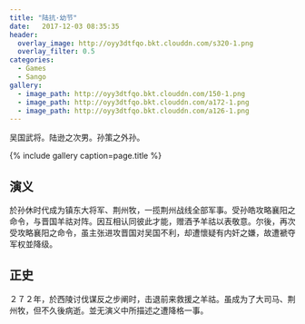 ```yaml
---
title: "陆抗·幼节"
date:   2017-12-03 08:35:35
header:
  overlay_image: http://oyy3dtfqo.bkt.clouddn.com/s320-1.png
  overlay_filter: 0.5
categories:
  - Games
  - Sango
gallery:
  - image_path: http://oyy3dtfqo.bkt.clouddn.com/150-1.png
  - image_path: http://oyy3dtfqo.bkt.clouddn.com/a172-1.png
  - image_path: http://oyy3dtfqo.bkt.clouddn.com/a126-1.png
---
```


吴国武将。陆逊之次男。孙策之外孙。

{% include gallery caption=page.title %}

## 演义

於孙休时代成为镇东大将军、荆州牧，一揽荆州战线全部军事。受孙皓攻略襄阳之命令，与晋国羊祜对阵。因互相认同彼此才能，赠酒予羊祜以表敬意。尔後，再次受攻略襄阳之命令，虽主张进攻晋国对吴国不利，却遭懷疑有内奸之嫌，故遭褫夺军权並降级。

## 正史

２７２年，於西陵讨伐谋反之步阐时，击退前来救援之羊祜。虽成为了大司马、荆州牧，但不久後病逝。並无演义中所描述之遭降格一事。
